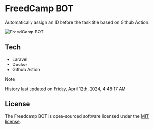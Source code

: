 # FreedCamp BOT

Automatically assign an ID before the task title based on Github Action.

![FreedCamp BOT](https://repository-images.githubusercontent.com/737932867/7d34798b-2680-471c-b089-a78a718d3d6a)

## Tech

- Laravel
- Docker
- Github Action

> [!NOTE]  
> History last updated on Friday, April 12th, 2024, 4:48:17 AM

## License

The Freedcamp BOT is open-sourced software licensed under the [MIT license](https://opensource.org/licenses/MIT).
